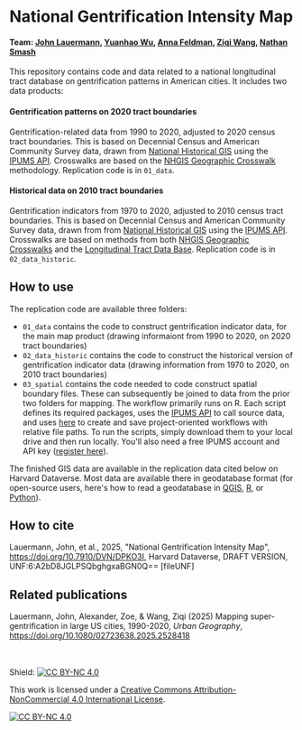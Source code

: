 # National Gentrification Intensity Map
#### Team: [John Lauermann](https://www.pratt.edu/people/john-lauermann/), [Yuanhao Wu](https://www.linkedin.com/in/yuanhao-wu-80603723a/), [Anna Feldman](https://www.linkedin.com/in/annaelsafeldman/), [Ziqi Wang](https://www.linkedin.com/in/ziqi-wang-0623/), [Nathan Smash](https://www.linkedin.com/in/nathan-smash-b6b93a24a/)
This repository contains code and data related to a national longitudinal tract database on gentrification patterns in American cities. It includes two data products:

#### Gentrification patterns on 2020 tract boundaries
Gentrification-related data from 1990 to 2020, adjusted to 2020 census tract boundaries. This is based on Decennial Census and American Community Survey data, drawn from [National Historical GIS](https://www.nhgis.org/) using the [IPUMS API](ttps://developer.ipums.org/docs/v2/get-started/). Crosswalks are based on the [NHGIS Geographic Crosswalk](https://www.nhgis.org/geographic-crosswalks) methodology. Replication code is in `01_data`.

#### Historical data on 2010 tract boundaries
Gentrification indicators from 1970 to 2020, adjusted to 2010 census tract boundaries. This is based on Decennial Census and American Community Survey data, drawn from from [National Historical GIS](https://www.nhgis.org/) using the [IPUMS API](https://developer.ipums.org/docs/v2/get-started/). Crosswalks are based on methods from both [NHGIS Geographic Crosswalks](https://www.nhgis.org/geographic-crosswalks) and the [Longitudinal Tract Data Base](https://s4.ad.brown.edu/projects/diversity/researcher/bridging.htm). Replication code is in `02_data_historic`.


## How to use
The replication code are available three folders:
- `01_data` contains the code to construct gentrification indicator data, for the main map product (drawing informaiont from 1990 to 2020, on 2020 tract boundaries)
- `02_data_historic` contains the code to construct the historical version of gentrification indicator data (drawing information from 1970 to 2020, on 2010 tract boundaries)
- `03_spatial` contains the code needed to code construct spatial boundary files. These can subsequently be joined to data from the prior two folders for mapping.
The workflow primarily runs on R. Each script defines its required packages, uses the [IPUMS API](https://developer.ipums.org/docs/v2/apiprogram/) to call source data, and uses [here](https://here.r-lib.org/) to create and save project-oriented workflows with relative file paths. To run the scripts, simply download them to your local drive and then run locally. You'll also need a free IPUMS account and API key ([register here](https://developer.ipums.org/docs/v2/get-started/)).  

The finished GIS data are available in the replication data cited below on Harvard Dataverse. Most data are available there in geodatabase format (for open-source users, here's how to read a geodatabase in [QGIS](https://qgis-in-mineral-exploration.readthedocs.io/en/latest/source/how_to/esri_files.html), [R](https://r.esri.com/assets/arcgisbinding-vignette.html), or [Python](https://geopandas.org/en/v0.6.0/io.html)). 

## How to cite
Lauermann, John, et al., 2025, "National Gentrification Intensity Map", https://doi.org/10.7910/DVN/DPKO3I, Harvard Dataverse, DRAFT VERSION, UNF:6:A2bD8JGLPSQbghgxaBGN0Q== [fileUNF]

## Related publications
Lauermann, John, Alexander, Zoe, & Wang, Ziqi (2025) Mapping super-gentrification in large US cities, 1990-2020, _Urban Geography_, https://doi.org/10.1080/02723638.2025.2528418
<br>
<br>
<br>

Shield: [![CC BY-NC 4.0][cc-by-nc-shield]][cc-by-nc]

This work is licensed under a
[Creative Commons Attribution-NonCommercial 4.0 International License][cc-by-nc].

[![CC BY-NC 4.0][cc-by-nc-image]][cc-by-nc]

[cc-by-nc]: https://creativecommons.org/licenses/by-nc/4.0/
[cc-by-nc-image]: https://licensebuttons.net/l/by-nc/4.0/88x31.png
[cc-by-nc-shield]: https://img.shields.io/badge/License-CC%20BY--NC%204.0-lightgrey.svg
